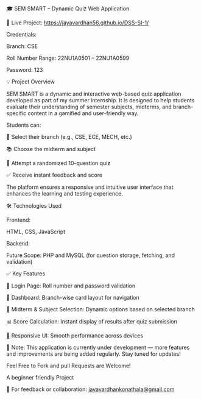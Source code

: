 🎓 SEM SMART – Dynamic Quiz Web Application

🔗 Live Project: https://jayavardhan56.github.io/DSS-SI-1/

Credentials:

Branch: CSE

Roll Number Range: 22NU1A0501 – 22NU1A0599

Password: 123

💡 Project Overview

SEM SMART is a dynamic and interactive web-based quiz application developed as part of my summer internship. It is designed to help students evaluate their understanding of semester subjects, midterms, and branch-specific content in a gamified and user-friendly way.

Students can:

🏫 Select their branch (e.g., CSE, ECE, MECH, etc.)

📚 Choose the midterm and subject

📝 Attempt a randomized 10-question quiz

✅ Receive instant feedback and score

The platform ensures a responsive and intuitive user interface that enhances the learning and testing experience.

🛠️ Technologies Used

Frontend:

HTML, CSS, JavaScript

Backend:

Future Scope:  PHP and MySQL (for question storage, fetching, and validation)

✅ Key Features

🔐 Login Page: Roll number and password validation

🧭 Dashboard: Branch-wise card layout for navigation

🎯 Midterm & Subject Selection: Dynamic options based on selected branch

📊 Score Calculation: Instant display of results after quiz submission

📱 Responsive UI: Smooth performance across devices

🚧 Note: This application is currently under development — more features and improvements are being added regularly. Stay tuned for updates!

Feel Free to Fork and pull Requests are Welcome!

A beginner friendly Project

📩 For feedback or collaboration: jayavardhankonathala@gmail.com

